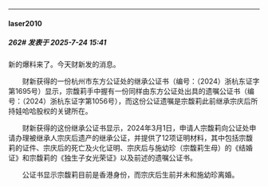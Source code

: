﻿
*****

####  laser2010  
##### 262#       发表于 2025-7-24 15:41

新的爆料来了。今天财新发的消息。

　　财新获得的一份杭州市东方公证处的继承公证书（编号：（2024）浙杭东证字第1695号）显示，宗馥莉手中握有一份同样由东方公证处出具的遗嘱公证书（编号：（2024）浙杭东证字第1056号），而这份公证遗嘱是宗馥莉此前继承宗庆后所持娃哈哈股权的关键所在。

　　财新获得的这份继承公证书显示，2024年3月1日，申请人宗馥莉向公证处申请办理被继承人宗庆后遗产的继承公证，并提供了12项证明材料，其中包括宗馥莉的证件、宗庆后的死亡及火化证明、宗庆后与施幼珍（宗馥莉生母）的《结婚证》和宗馥莉的《独生子女光荣证》以及前述的遗嘱公证书。

　　公证书显示宗馥莉目前是香港身份，而宗庆后生前并未和施幼珍离婚。

